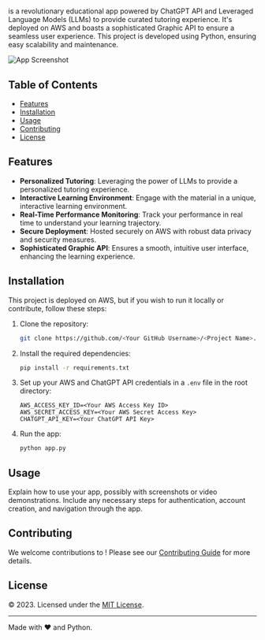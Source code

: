 # <Project Name>

<Project Name> is a revolutionary educational app powered by ChatGPT API and Leveraged Language Models (LLMs) to provide curated tutoring experience. It's deployed on AWS and boasts a sophisticated Graphic API to ensure a seamless user experience. This project is developed using Python, ensuring easy scalability and maintenance.

![App Screenshot](<Link to App Screenshot>)

## Table of Contents

- [Features](#features)
- [Installation](#installation)
- [Usage](#usage)
- [Contributing](#contributing)
- [License](#license)

## Features

- **Personalized Tutoring**: Leveraging the power of LLMs to provide a personalized tutoring experience.
- **Interactive Learning Environment**: Engage with the material in a unique, interactive learning environment.
- **Real-Time Performance Monitoring**: Track your performance in real time to understand your learning trajectory.
- **Secure Deployment**: Hosted securely on AWS with robust data privacy and security measures.
- **Sophisticated Graphic API**: Ensures a smooth, intuitive user interface, enhancing the learning experience.

## Installation

This project is deployed on AWS, but if you wish to run it locally or contribute, follow these steps:

1. Clone the repository:
    ```bash
    git clone https://github.com/<Your GitHub Username>/<Project Name>.git
    ```

2. Install the required dependencies:
    ```bash
    pip install -r requirements.txt
    ```

3. Set up your AWS and ChatGPT API credentials in a `.env` file in the root directory:
    ```env
    AWS_ACCESS_KEY_ID=<Your AWS Access Key ID>
    AWS_SECRET_ACCESS_KEY=<Your AWS Secret Access Key>
    CHATGPT_API_KEY=<Your ChatGPT API Key>
    ```

4. Run the app:
    ```bash
    python app.py
    ```

## Usage

Explain how to use your app, possibly with screenshots or video demonstrations. Include any necessary steps for authentication, account creation, and navigation through the app.

## Contributing

We welcome contributions to <Project Name>! Please see our [Contributing Guide](CONTRIBUTING.md) for more details.

## License

<Your Name> © 2023. Licensed under the [MIT License](LICENSE).

---

Made with :heart: and Python.
